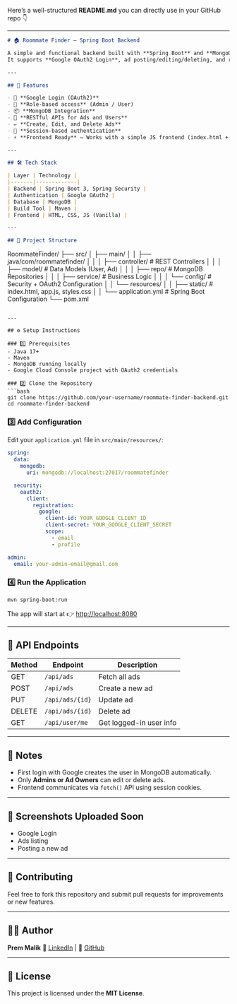 Here’s a well-structured **README.md** you can directly use in your GitHub repo 👇

---

```markdown
# 🏠 Roommate Finder — Spring Boot Backend

A simple and functional backend built with **Spring Boot** and **MongoDB** for a Roommate Finder application.  
It supports **Google OAuth2 Login**, ad posting/editing/deleting, and role-based access for users and admins.

---

## 🚀 Features

- 🔐 **Google Login (OAuth2)**
- 👤 **Role-based access** (Admin / User)
- 📦 **MongoDB Integration**
- 🧩 **RESTful APIs for Ads and Users**
- ✏️ **Create, Edit, and Delete Ads**
- 🍪 **Session-based authentication**
- ⚡ **Frontend Ready** — Works with a simple JS frontend (index.html + app.js)

---

## 🛠️ Tech Stack

| Layer | Technology |
|-------|-------------|
| Backend | Spring Boot 3, Spring Security |
| Authentication | Google OAuth2 |
| Database | MongoDB |
| Build Tool | Maven |
| Frontend | HTML, CSS, JS (Vanilla) |

---

## 📁 Project Structure

```

RoommateFinder/
├── src/
│   ├── main/
│   │   ├── java/com/roommatefinder/
│   │   │   ├── controller/      # REST Controllers
│   │   │   ├── model/           # Data Models (User, Ad)
│   │   │   ├── repo/            # MongoDB Repositories
│   │   │   ├── service/         # Business Logic
│   │   │   └── config/          # Security + OAuth2 Configuration
│   │   └── resources/
│   │       ├── static/          # index.html, app.js, styles.css
│   │       └── application.yml  # Spring Boot Configuration
└── pom.xml

````

---

## ⚙️ Setup Instructions

### 1️⃣ Prerequisites
- Java 17+
- Maven
- MongoDB running locally
- Google Cloud Console project with OAuth2 credentials

### 2️⃣ Clone the Repository
```bash
git clone https://github.com/your-username/roommate-finder-backend.git
cd roommate-finder-backend
````

### 3️⃣ Add Configuration

Edit your `application.yml` file in `src/main/resources/`:

```yaml
spring:
  data:
    mongodb:
      uri: mongodb://localhost:27017/roommatefinder

  security:
    oauth2:
      client:
        registration:
          google:
            client-id: YOUR_GOOGLE_CLIENT_ID
            client-secret: YOUR_GOOGLE_CLIENT_SECRET
            scope:
              - email
              - profile

admin:
  email: your-admin-email@gmail.com
```

### 4️⃣ Run the Application

```bash
mvn spring-boot:run
```

The app will start at 👉 [http://localhost:8080](http://localhost:8080)

---

## 🔑 API Endpoints

| Method | Endpoint        | Description             |
| ------ | --------------- | ----------------------- |
| GET    | `/api/ads`      | Fetch all ads           |
| POST   | `/api/ads`      | Create a new ad         |
| PUT    | `/api/ads/{id}` | Update ad               |
| DELETE | `/api/ads/{id}` | Delete ad               |
| GET    | `/api/user/me`  | Get logged-in user info |

---

## 🧠 Notes

* First login with Google creates the user in MongoDB automatically.
* Only **Admins or Ad Owners** can edit or delete ads.
* Frontend communicates via `fetch()` API using session cookies.

---

## 📸 Screenshots Uploaded Soon

* Google Login
* Ads listing
* Posting a new ad

---

## 🤝 Contributing

Feel free to fork this repository and submit pull requests for improvements or new features.

---

## 🧑‍💻 Author

**Prem Malik**
💼 [LinkedIn](https://www.linkedin.com/](https://www.linkedin.com/in/prem-malik/)) | 🐙 [GitHub](https://github.com/PremMalik)

---

## 🪪 License

This project is licensed under the **MIT License**.
